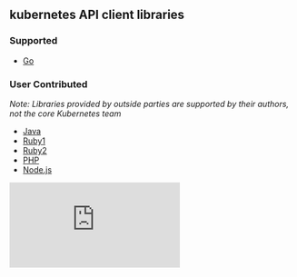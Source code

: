 ## kubernetes API client libraries

### Supported
   * [Go](https://github.com/GoogleCloudPlatform/kubernetes/tree/master/pkg/client)

### User Contributed
*Note: Libraries provided by outside parties are supported by their authors, not the core Kubernetes team*

   * [Java](https://github.com/fabric8io/fabric8/tree/master/components/kubernetes-api)
   * [Ruby1](https://github.com/Ch00k/kuber)
   * [Ruby2](https://github.com/abonas/kubeclient)
   * [PHP](https://github.com/devstub/kubernetes-api-php-client)
   * [Node.js](https://github.com/tenxcloud/node-kubernetes-client)



[![Analytics](https://kubernetes-site.appspot.com/UA-36037335-10/GitHub/docs/client-libraries.md?pixel)]()
